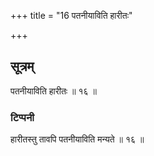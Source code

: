 +++
title = "16 पतनीयाविति हारीतः"

+++
## सूत्रम्
पतनीयाविति हारीतः ॥ १६ ॥   
### टिप्पनी
हारीतस्तु तावपि पतनीयाविति मन्यते ॥ १६ ॥  
